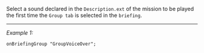 Select a sound declared in the `Description.ext` of the mission to be played the first time the `Group tab` is selected in the `briefing`.


---
*Example 1:*
```sqf
onBriefingGroup "GroupVoiceOver";
```